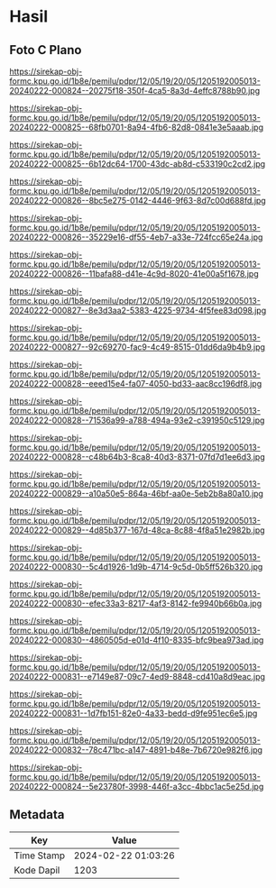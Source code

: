 # Hasil

## Foto C Plano

https://sirekap-obj-formc.kpu.go.id/1b8e/pemilu/pdpr/12/05/19/20/05/1205192005013-20240222-000824--20275f18-350f-4ca5-8a3d-4effc8788b90.jpg

https://sirekap-obj-formc.kpu.go.id/1b8e/pemilu/pdpr/12/05/19/20/05/1205192005013-20240222-000825--68fb0701-8a94-4fb6-82d8-0841e3e5aaab.jpg

https://sirekap-obj-formc.kpu.go.id/1b8e/pemilu/pdpr/12/05/19/20/05/1205192005013-20240222-000825--6b12dc64-1700-43dc-ab8d-c533190c2cd2.jpg

https://sirekap-obj-formc.kpu.go.id/1b8e/pemilu/pdpr/12/05/19/20/05/1205192005013-20240222-000826--8bc5e275-0142-4446-9f63-8d7c00d688fd.jpg

https://sirekap-obj-formc.kpu.go.id/1b8e/pemilu/pdpr/12/05/19/20/05/1205192005013-20240222-000826--35229e16-df55-4eb7-a33e-724fcc65e24a.jpg

https://sirekap-obj-formc.kpu.go.id/1b8e/pemilu/pdpr/12/05/19/20/05/1205192005013-20240222-000826--11bafa88-d41e-4c9d-8020-41e00a5f1678.jpg

https://sirekap-obj-formc.kpu.go.id/1b8e/pemilu/pdpr/12/05/19/20/05/1205192005013-20240222-000827--8e3d3aa2-5383-4225-9734-4f5fee83d098.jpg

https://sirekap-obj-formc.kpu.go.id/1b8e/pemilu/pdpr/12/05/19/20/05/1205192005013-20240222-000827--92c69270-fac9-4c49-8515-01dd6da9b4b9.jpg

https://sirekap-obj-formc.kpu.go.id/1b8e/pemilu/pdpr/12/05/19/20/05/1205192005013-20240222-000828--eeed15e4-fa07-4050-bd33-aac8cc196df8.jpg

https://sirekap-obj-formc.kpu.go.id/1b8e/pemilu/pdpr/12/05/19/20/05/1205192005013-20240222-000828--71536a99-a788-494a-93e2-c391950c5129.jpg

https://sirekap-obj-formc.kpu.go.id/1b8e/pemilu/pdpr/12/05/19/20/05/1205192005013-20240222-000828--c48b64b3-8ca8-40d3-8371-07fd7d1ee6d3.jpg

https://sirekap-obj-formc.kpu.go.id/1b8e/pemilu/pdpr/12/05/19/20/05/1205192005013-20240222-000829--a10a50e5-864a-46bf-aa0e-5eb2b8a80a10.jpg

https://sirekap-obj-formc.kpu.go.id/1b8e/pemilu/pdpr/12/05/19/20/05/1205192005013-20240222-000829--4d85b377-167d-48ca-8c88-4f8a51e2982b.jpg

https://sirekap-obj-formc.kpu.go.id/1b8e/pemilu/pdpr/12/05/19/20/05/1205192005013-20240222-000830--5c4d1926-1d9b-4714-9c5d-0b5ff526b320.jpg

https://sirekap-obj-formc.kpu.go.id/1b8e/pemilu/pdpr/12/05/19/20/05/1205192005013-20240222-000830--efec33a3-8217-4af3-8142-fe9940b66b0a.jpg

https://sirekap-obj-formc.kpu.go.id/1b8e/pemilu/pdpr/12/05/19/20/05/1205192005013-20240222-000830--4860505d-e01d-4f10-8335-bfc9bea973ad.jpg

https://sirekap-obj-formc.kpu.go.id/1b8e/pemilu/pdpr/12/05/19/20/05/1205192005013-20240222-000831--e7149e87-09c7-4ed9-8848-cd410a8d9eac.jpg

https://sirekap-obj-formc.kpu.go.id/1b8e/pemilu/pdpr/12/05/19/20/05/1205192005013-20240222-000831--1d7fb151-82e0-4a33-bedd-d9fe951ec6e5.jpg

https://sirekap-obj-formc.kpu.go.id/1b8e/pemilu/pdpr/12/05/19/20/05/1205192005013-20240222-000832--78c471bc-a147-4891-b48e-7b6720e982f6.jpg

https://sirekap-obj-formc.kpu.go.id/1b8e/pemilu/pdpr/12/05/19/20/05/1205192005013-20240222-000824--5e23780f-3998-446f-a3cc-4bbc1ac5e25d.jpg


## Metadata

| Key        | Value               |
| ---------- | ------------------- |
| Time Stamp | 2024-02-22 01:03:26 |
| Kode Dapil | 1203                |



